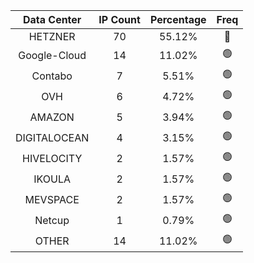 | Data Center | IP Count | Percentage | Freq |
|:------------:|:--------:|:-----------:|:-----:|
| HETZNER | 70 | 55.12% | 🔴 |
| Google-Cloud | 14 | 11.02% | 🟢 |
| Contabo | 7 | 5.51% | 🟢 |
| OVH | 6 | 4.72% | 🟢 |
| AMAZON | 5 | 3.94% | 🟢 |
| DIGITALOCEAN | 4 | 3.15% | 🟢 |
| HIVELOCITY | 2 | 1.57% | 🟢 |
| IKOULA | 2 | 1.57% | 🟢 |
| MEVSPACE | 2 | 1.57% | 🟢 |
| Netcup | 1 | 0.79% | 🟢 |
| OTHER | 14 | 11.02% | 🟢 |